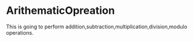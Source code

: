 # ArithematicOpreation
This is going to perform addition,subtraction,multiplication,division,modulo operations.
